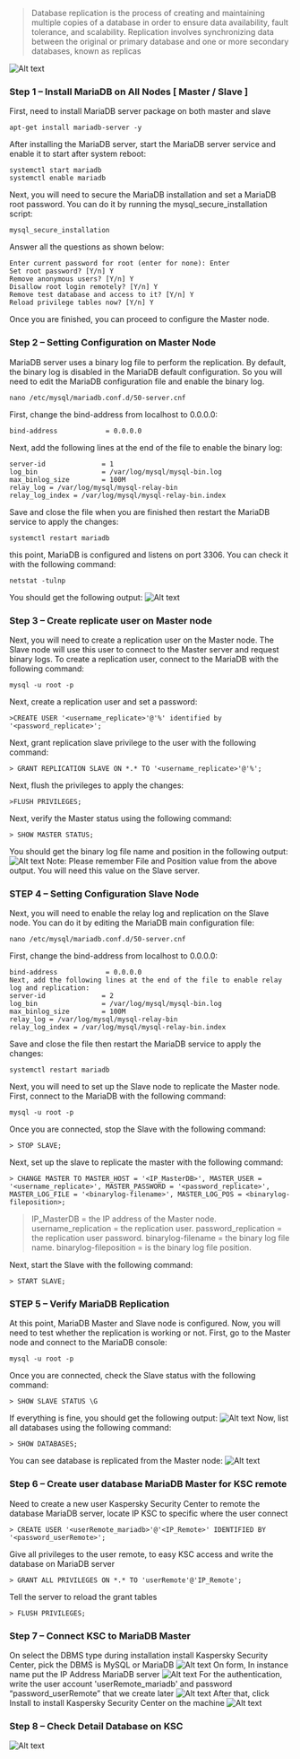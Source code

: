> Database replication is the process of creating and maintaining multiple copies of a database in order to ensure data availability, fault tolerance, and scalability. Replication involves synchronizing data between the original or primary database and one or more secondary databases, known as replicas

![Alt text](image/Picture1.png)
### Step 1 – Install MariaDB on All Nodes [ Master / Slave ] ###
First, need to install MariaDB server package on both master and slave 
```
apt-get install mariadb-server -y
```
After installing the MariaDB server, start the MariaDB server service and enable it to start after system reboot:
```
systemctl start mariadb
systemctl enable mariadb
```
Next, you will need to secure the MariaDB installation and set a MariaDB root password. You can do it by running the mysql_secure_installation script:
```
mysql_secure_installation
```
Answer all the questions as shown below:
```
Enter current password for root (enter for none): Enter
Set root password? [Y/n] Y
Remove anonymous users? [Y/n] Y
Disallow root login remotely? [Y/n] Y
Remove test database and access to it? [Y/n] Y
Reload privilege tables now? [Y/n] Y
```
Once you are finished, you can proceed to configure the Master node.

### Step 2 – Setting Configuration on Master Node ###
MariaDB server uses a binary log file to perform the replication. By default, the binary log is disabled in the MariaDB default configuration. So you will need to edit the MariaDB configuration file and enable the binary log.
```
nano /etc/mysql/mariadb.conf.d/50-server.cnf
```
First, change the bind-address from localhost to 0.0.0.0:
```
bind-address            = 0.0.0.0
```
Next, add the following lines at the end of the file to enable the binary log:
```
server-id              = 1
log_bin                = /var/log/mysql/mysql-bin.log
max_binlog_size        = 100M
relay_log = /var/log/mysql/mysql-relay-bin
relay_log_index = /var/log/mysql/mysql-relay-bin.index
```
Save and close the file when you are finished then restart the MariaDB service to apply the changes:
```
systemctl restart mariadb
```
this point, MariaDB is configured and listens on port 3306. You can check it with the following command:
```
netstat -tulnp 
```
You should get the following output:
![Alt text](image/Picture9.png)

### Step 3 – Create replicate user on Master node ###
Next, you will need to create a replication user on the Master node. The Slave node will use this user to connect to the Master server and request binary logs.
To create a replication user, connect to the MariaDB with the following command:
```
mysql -u root -p
```
Next, create a replication user and set a password:
```
>CREATE USER '<username_replicate>'@'%' identified by '<password_replicate>';
```
Next, grant replication slave privilege to the user with the following command:
```
> GRANT REPLICATION SLAVE ON *.* TO '<username_replicate>'@'%';
```
Next, flush the privileges to apply the changes:
```
>FLUSH PRIVILEGES;
```
Next, verify the Master status using the following command:
```
> SHOW MASTER STATUS;
```
You should get the binary log file name and position in the following output:
![Alt text](image/Picture10.png) 
Note: Please remember File and Position value from the above output. You will need this value on the Slave server.

### STEP 4 – Setting Configuration Slave Node  ###
Next, you will need to enable the relay log and replication on the Slave node. You can do it by editing the MariaDB main configuration file:
```
nano /etc/mysql/mariadb.conf.d/50-server.cnf
```
First, change the bind-address from localhost to 0.0.0.0:
```
bind-address            = 0.0.0.0
Next, add the following lines at the end of the file to enable relay log and replication:
server-id              = 2
log_bin                = /var/log/mysql/mysql-bin.log
max_binlog_size        = 100M
relay_log = /var/log/mysql/mysql-relay-bin
relay_log_index = /var/log/mysql/mysql-relay-bin.index
```
Save and close the file then restart the MariaDB service to apply the changes:
```
systemctl restart mariadb
```
Next, you will need to set up the Slave node to replicate the Master node.
First, connect to the MariaDB with the following command:
```
mysql -u root -p
```
Once you are connected, stop the Slave with the following command:
```
> STOP SLAVE;
```
Next, set up the slave to replicate the master with the following command:
```
> CHANGE MASTER TO MASTER_HOST = '<IP_MasterDB>', MASTER_USER = '<username_replicate>', MASTER_PASSWORD = '<password_replicate>', MASTER_LOG_FILE = '<binarylog-filename>', MASTER_LOG_POS = <binarylog-fileposition>;
```
> IP_MasterDB                 =  the IP address of the Master node.
> username_replication    =  the replication user.
> password_replication     =  the replication user password.
> binarylog-filename         =  the binary log file name.
> binarylog-fileposition      =  is the binary log file position.

Next, start the Slave with the following command:
```
> START SLAVE;
```

### STEP 5 – Verify MariaDB Replication ###
At this point, MariaDB Master and Slave node is configured. Now, you will need to test whether the replication is working or not.
First, go to the Master node and connect to the MariaDB console:
```
mysql -u root -p
```
Once you are connected, check the Slave status with the following command:
```
> SHOW SLAVE STATUS \G
```
If everything is fine, you should get the following output:
![Alt text](image/Picture2.png) 
Now, list all databases using the following command:
```
> SHOW DATABASES;
```
You can see database is replicated from the Master node:
![Alt text](image/Picture3.png)

### Step 6 – Create user database MariaDB Master for KSC remote ###
Need to create a new user Kaspersky Security Center to remote the database MariaDB server, locate IP KSC to specific where the user connect
```
> CREATE USER '<userRemote_mariadb>'@'<IP_Remote>' IDENTIFIED BY '<password_userRemote>';
```
Give all privileges to the user remote, to easy KSC access and write the database on MariaDB server
```
> GRANT ALL PRIVILEGES ON *.* TO 'userRemote'@'IP_Remote';
```
Tell the server to reload the grant tables
```
> FLUSH PRIVILEGES;
```

### Step 7 – Connect KSC to MariaDB Master ###
On select the DBMS type during installation install Kaspersky Security Center, pick the DBMS is MySQL or MariaDB
![Alt text](image/Picture4.png) 
On form, In instance name put the IP Address MariaDB server 
![Alt text](image/Picture5.png) 
For the authentication, write the user account 'userRemote_mariadb' and password “password_userRemote” that we create later 
![Alt text](image/Picture6.png) 
After that, click Install to install Kaspersky Security Center on the machine 
![Alt text](image/Picture7.png)

### Step 8 – Check Detail Database on KSC ###
![Alt text](image/Picture8.png)






